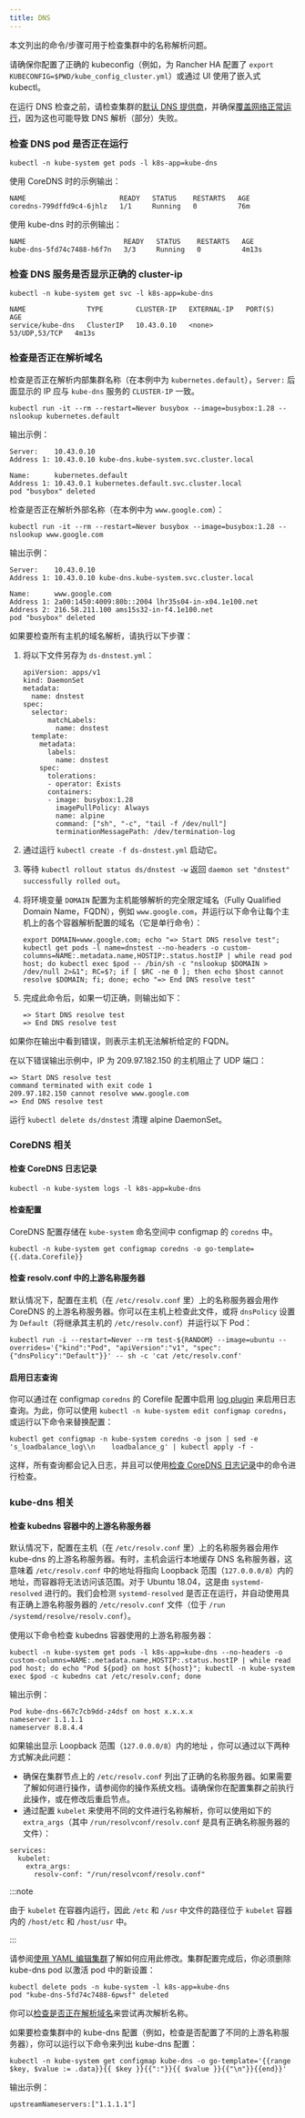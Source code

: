 ```yaml
---
title: DNS
---
```


本文列出的命令/步骤可用于检查集群中的名称解析问题。

请确保你配置了正确的 kubeconfig（例如，为 Rancher HA 配置了 `export KUBECONFIG=$PWD/kube_config_cluster.yml`）或通过 UI 使用了嵌入式 kubectl。

在运行 DNS 检查之前，请检查集群的[默认 DNS 提供商](../../reference-guides/cluster-configuration/rancher-server-configuration/rke1-cluster-configuration.md#默认-dns-提供商)，并确保[覆盖网络正常运行](networking.md#检查覆盖网络是否正常运行)，因为这也可能导致 DNS 解析（部分）失败。

### 检查 DNS pod 是否正在运行

```
kubectl -n kube-system get pods -l k8s-app=kube-dns
```

使用 CoreDNS 时的示例输出：
```
NAME                       READY   STATUS    RESTARTS   AGE
coredns-799dffd9c4-6jhlz   1/1     Running   0          76m
```

使用 kube-dns 时的示例输出：
```
NAME                        READY   STATUS    RESTARTS   AGE
kube-dns-5fd74c7488-h6f7n   3/3     Running   0          4m13s
```

### 检查 DNS 服务是否显示正确的 cluster-ip

```
kubectl -n kube-system get svc -l k8s-app=kube-dns
```

```
NAME               TYPE        CLUSTER-IP   EXTERNAL-IP   PORT(S)         AGE
service/kube-dns   ClusterIP   10.43.0.10   <none>        53/UDP,53/TCP   4m13s
```

### 检查是否正在解析域名

检查是否正在解析内部集群名称（在本例中为 `kubernetes.default`），`Server:` 后面显示的 IP 应与 `kube-dns` 服务的 `CLUSTER-IP` 一致。

```
kubectl run -it --rm --restart=Never busybox --image=busybox:1.28 -- nslookup kubernetes.default
```

输出示例：
```
Server:    10.43.0.10
Address 1: 10.43.0.10 kube-dns.kube-system.svc.cluster.local

Name:      kubernetes.default
Address 1: 10.43.0.1 kubernetes.default.svc.cluster.local
pod "busybox" deleted
```

检查是否正在解析外部名称（在本例中为 `www.google.com`）：

```
kubectl run -it --rm --restart=Never busybox --image=busybox:1.28 -- nslookup www.google.com
```

输出示例：
```
Server:    10.43.0.10
Address 1: 10.43.0.10 kube-dns.kube-system.svc.cluster.local

Name:      www.google.com
Address 1: 2a00:1450:4009:80b::2004 lhr35s04-in-x04.1e100.net
Address 2: 216.58.211.100 ams15s32-in-f4.1e100.net
pod "busybox" deleted
```

如果要检查所有主机的域名解析，请执行以下步骤：

1. 将以下文件另存为 `ds-dnstest.yml`：

   ```
   apiVersion: apps/v1
   kind: DaemonSet
   metadata:
     name: dnstest
   spec:
     selector:
         matchLabels:
           name: dnstest
     template:
       metadata:
         labels:
           name: dnstest
       spec:
         tolerations:
         - operator: Exists
         containers:
         - image: busybox:1.28
           imagePullPolicy: Always
           name: alpine
           command: ["sh", "-c", "tail -f /dev/null"]
           terminationMessagePath: /dev/termination-log
   ```

2. 通过运行 `kubectl create -f ds-dnstest.yml` 启动它。
3. 等待 `kubectl rollout status ds/dnstest -w` 返回 `daemon set "dnstest" successfully rolled out`。
4. 将环境变量 `DOMAIN` 配置为主机能够解析的完全限定域名（Fully Qualified Domain Name，FQDN），例如 `www.google.com`，并运行以下命令让每个主机上的各个容器解析配置的域名（它是单行命令）：

   ```
   export DOMAIN=www.google.com; echo "=> Start DNS resolve test"; kubectl get pods -l name=dnstest --no-headers -o custom-columns=NAME:.metadata.name,HOSTIP:.status.hostIP | while read pod host; do kubectl exec $pod -- /bin/sh -c "nslookup $DOMAIN > /dev/null 2>&1"; RC=$?; if [ $RC -ne 0 ]; then echo $host cannot resolve $DOMAIN; fi; done; echo "=> End DNS resolve test"
   ```

5. 完成此命令后，如果一切正确，则输出如下：

   ```
   => Start DNS resolve test
   => End DNS resolve test
   ```

如果你在输出中看到错误，则表示主机无法解析给定的 FQDN。

在以下错误输出示例中，IP 为 209.97.182.150 的主机阻止了 UDP 端口：

```
=> Start DNS resolve test
command terminated with exit code 1
209.97.182.150 cannot resolve www.google.com
=> End DNS resolve test
```

运行 `kubectl delete ds/dnstest` 清理 alpine DaemonSet。

### CoreDNS 相关

#### 检查 CoreDNS 日志记录

```
kubectl -n kube-system logs -l k8s-app=kube-dns
```

#### 检查配置

CoreDNS 配置存储在 `kube-system` 命名空间中 configmap 的 `coredns` 中。

```
kubectl -n kube-system get configmap coredns -o go-template={{.data.Corefile}}
```

#### 检查 resolv.conf 中的上游名称服务器

默认情况下，配置在主机（在 `/etc/resolv.conf` 里）上的名称服务器会用作 CoreDNS 的上游名称服务器。你可以在主机上检查此文件，或将 `dnsPolicy` 设置为 `Default`（将继承其主机的 `/etc/resolv.conf`）并运行以下 Pod：

```
kubectl run -i --restart=Never --rm test-${RANDOM} --image=ubuntu --overrides='{"kind":"Pod", "apiVersion":"v1", "spec": {"dnsPolicy":"Default"}}' -- sh -c 'cat /etc/resolv.conf'
```

#### 启用日志查询

你可以通过在 configmap `coredns` 的 Corefile 配置中启用 [log plugin](https://coredns.io/plugins/log/) 来启用日志查询。为此，你可以使用 `kubectl -n kube-system edit configmap coredns`，或运行以下命令来替换配置：

```
kubectl get configmap -n kube-system coredns -o json | sed -e 's_loadbalance_log\\n    loadbalance_g' | kubectl apply -f -
```

这样，所有查询都会记入日志，并且可以使用[检查 CoreDNS 日志记录](#检查-coredns-日志记录)中的命令进行检查。

### kube-dns 相关

#### 检查 kubedns 容器中的上游名称服务器

默认情况下，配置在主机（在 `/etc/resolv.conf` 里）上的名称服务器会用作 kube-dns 的上游名称服务器。有时，主机会运行本地缓存 DNS 名称服务器，这意味着 `/etc/resolv.conf` 中的地址将指向 Loopback 范围（`127.0.0.0/8`）内的地址，而容器将无法访问该范围。对于 Ubuntu 18.04，这是由 `systemd-resolved` 进行的。我们会检测 `systemd-resolved` 是否正在运行，并自动使用具有正确上游名称服务器的 `/etc/resolv.conf` 文件（位于 `/run /systemd/resolve/resolv.conf`）。

使用以下命令检查 kubedns 容器使用的上游名称服务器：

```
kubectl -n kube-system get pods -l k8s-app=kube-dns --no-headers -o custom-columns=NAME:.metadata.name,HOSTIP:.status.hostIP | while read pod host; do echo "Pod ${pod} on host ${host}"; kubectl -n kube-system exec $pod -c kubedns cat /etc/resolv.conf; done
```

输出示例：
```
Pod kube-dns-667c7cb9dd-z4dsf on host x.x.x.x
nameserver 1.1.1.1
nameserver 8.8.4.4
```

如果输出显示 Loopback 范围（`127.0.0.0/8`）内的地址 ，你可以通过以下两种方式解决此问题：

* 确保在集群节点上的 `/etc/resolv.conf` 列出了正确的名称服务器。如果需要了解如何进行操作，请参阅你的操作系统文档。请确保你在配置集群之前执行此操作，或在修改后重启节点。
* 通过配置 `kubelet` 来使用不同的文件进行名称解析，你可以使用如下的 `extra_args`（其中 `/run/resolvconf/resolv.conf` 是具有正确名称服务器的文件）：

```
services:
  kubelet:
    extra_args:
      resolv-conf: "/run/resolvconf/resolv.conf"
```

:::note

由于 `kubelet` 在容器内运行，因此 `/etc` 和 `/usr` 中文件的路径位于 `kubelet` 容器内的 `/host/etc` 和 `/host/usr` 中。

:::

请参阅[使用 YAML 编辑集群](../../reference-guides/cluster-configuration/rancher-server-configuration/rke1-cluster-configuration.md#使用-yaml-编辑集群)了解如何应用此修改。集群配置完成后，你必须删除 kube-dns pod 以激活 pod 中的新设置：

```
kubectl delete pods -n kube-system -l k8s-app=kube-dns
pod "kube-dns-5fd74c7488-6pwsf" deleted
```

你可以[检查是否正在解析域名](#检查是否正在解析域名)来尝试再次解析名称。

如果要检查集群中的 kube-dns 配置（例如，检查是否配置了不同的上游名称服务器），你可以运行以下命令来列出 kube-dns 配置：

```
kubectl -n kube-system get configmap kube-dns -o go-template='{{range $key, $value := .data}}{{ $key }}{{":"}}{{ $value }}{{"\n"}}{{end}}'
```

输出示例：
```
upstreamNameservers:["1.1.1.1"]
```
